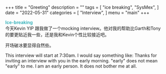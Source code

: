 +++
title = "Greeting"
description = ""
tags = [
    "ice breaking",
    "SysMex",
]
date = "2022-05-31"
categories = [
    "Interview",
]
menu = "main"
+++

**<font color =#3fb5bd>Ice-breaking</font>**  
今天Kevin YIP 跟我做了一个mocking interview。他对我的帮助比Garth和Tony的要更贴近我一些，还是我和Kevin个性比较接近吧。  

开场破冰要显得自然些。

This interview will start at 7:30am.  I would say something like: Thanks for inviting an interview with you in the early morning.  "early" does not mean "early" to me.  I am an early person.  It does not bother me at all.  